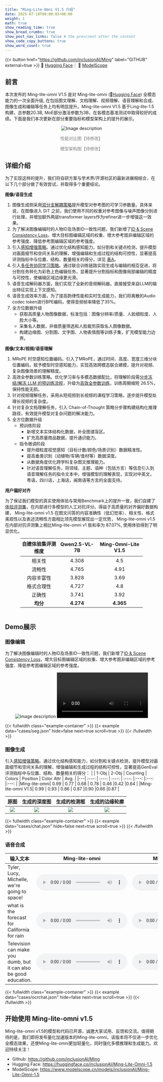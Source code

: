 ```yaml
---
title: "Ming-Lite-Omni V1.5 介绍"
date: 2025-07-18T00:00:03+08:00
weight: 1
math: true
show_reading_time: true
show_bread_crumbs: true
show_post_nav_links: false # the prev/next after the content
show_code_copy_buttons: true
show_word_count: true
---
```


{{< button href="https://github.com/inclusionAI/Ming" label="GITHUB" external=true >}} 🤗 <a href="https://huggingface.co/inclusionAI/Ming-Lite-Omni-1.5">Hugging Face</a>｜ 🤖 <a href="https://www.modelscope.cn/models/inclusionAI/Ming-Lite-Omni-1.5">ModelScope</a>



## 前言
本次发布的 Ming-lite-omni V1.5 是对 Ming-lite-omni (🤗<a href="https://huggingface.co/inclusionAI/Ming-Lite-Omni">Hugging Face</a>) 全模态能力的一次全面升级, 在包括图文理解、文档理解、视频理解、语音理解和合成、图像生成和编辑等任务上均有明显提升。Ming-lite-omni V1.5 基于Ling-lite-1.5 构建，总参数20.3B, MoE部分激活参数为3B，在各模态基准测试中取得较好的成绩。下面是我们本次更新在部分重要指标和模型架构上的提升的展示。


<div style="text-align:center">
  <img src="https://mdn.alipayobjects.com/huamei_aukff7/afts/img/bYseTozopmYAAAAAblAAAAgAeuUHAQFr/fmt.webp" alt="Image description" />
  <p style="font-size:14px; color:gray;">性能对比图【待修改】</p>
</div>


<div style="text-align:center">
  <!-- <img src="https://gcore.jsdelivr.net/gh/biao-gong/static@main/0715/1-a.webp" alt="Image description" /> -->
  <p style="font-size:14px; color:gray;">模型架构图【待修改】</p>
</div>




## 详细介绍
为了实现这样的提升，我们将自研方案与学术界/开源社区的最新进展相结合，在以下几个部分做了有效尝试，并取得多个重要结论。

**图像/语音生成**

1. 图像生成侧采用<u>双分支解耦策略</u>提升模型对参考图的可学习参数量。具体来说，在图像进入 DiT 之前，我们使用不同的权重对参考图像与噪声图像分别进行处理，并增加额外两层transformer layers作为refiner进一步增强这一效果。
2. 为了解决图像编辑时的人物ID及场景ID一致性问题，我们新增了<u>ID & Scene Consistency Loss</u>，增大目标图编辑区域的权重、增大参考图非编辑区域的参考强度、降低参考图编辑区域的参考强度。
3. 引入<u>感知增强策略</u>。通过优化结构感知能力，如分割和关键点检测，提升模型对画面细节和空间关系的理解，增强编辑和生成过程的结构可控性，显著提高评测指标中与位置、结构、数量相关的得分，详见 [表A](#table1)。
4. 引入<u>多任务协同学习策略</u>。通过联合训练链路实现生成与编辑的相互促进，将分割任务转化为彩色上色编辑任务，显著提升分割指标和图像局部编辑的精度与可控性，使编辑区域边缘更光滑。
5. 语音生成解码器方面，我们实现了全新的音频解码器，直接接受来自LLM的输出特征实现上下文感知。
6. 语音生成效率方面，为了提高韵律性能和实时生成能力，我们将离散的Audio codec token进行BPE编码，使得音频帧率降低了35%。
7. 全方位数据升级
    - 获取高质量人物图像数据，标准包括：图像分辨率/质量、人脸细粒度、人脸大小等。
    - 采集名人数据，并做质量筛选和人脸裁剪获取名人图像数据。
    - 构建边缘图、分割图、文字图、人物表情图等训练子集，扩充模型能力边界。

**图像/文本/视频/语音理解**

1. MRoPE 时空感知位置编码。引入了MRoPE，通过时间、高度、宽度三维分块位置编码，赋予模型时空感知能力，实现高效跨模态联合建模，提升对视频、复杂图像场景的理解精度。
2. 高效全参数训练策略。优化学习率与多模态数据配比，将理解阶段需<u>分步冻结/解冻 LLM 的预训练流程</u>，升级为<u>高效全参数训练</u>，训练周期缩短 26.5%，保持性能无损。
3. 针对视频理解任务，采用从短视频到长视频的课程学习策略，逐步提升模型处理长视频的复杂度。
4. 针对复杂文档理解任务，引入 Chain-of-Thought 策略分步骤构建结构化推理路径，有效提升模型对复杂问题的解决能力。
5. 全方位数据升级  
    - 预训练阶段
      - 新增文本实体结构化数据，补全图谱盲区。
      - 扩充高质量商品数据，提升通识能力。
    - 指令微调阶段
      - 提升细粒度视觉感知（目标计数/颜色/场景识别）数据精准性。
      - 提高垂类识别（动植物/车辆/食材等）数据深度。
      - 从数据角度优化跨学科复杂图文推理能力。
      - 针对语音理解任务，将领域、主题、语种（包括方言）等信息引入到语音理解任务的指令文本中，增强模型的理解表现，实现对中英文，粤语，四川话，上海话，闽南语等方言的全面支持。

**用户偏好对齐**

为了保证我们模型的真实使用体验与常用Benchmark上的提升一致，我们自建了<u>体验评测集</u>，在内部进行多模型的人工对抗评分。得益于高质量的对齐偏好数据构建， Ming-lite-omni v1.5 在图文问答的内容准确性（低幻觉率）、相关性、格式美观性以及表述流畅性方面相比领先模型展现出一定优势， Ming-lite-omni v1.5在内部对抗评测集上相比Ming-lite-omni v1 胜和率为 87.07%, 使用体验得到了明显优化。  



<!-- | 评测维度          | Qwen2.5-VL-7B | Ming-Omni-Lite V1.5 |
|:---------------:|:---------------:|:---------------:|
| 相关性   | 4.308         | 4.5            |
| 流畅性   | 4.765         | 4.91           |
| 内容丰富性 | 3.828         | 3.69           |
| 格式合理性 | 4.727         | 4.8            |
| 正确性   | 3.741         | 3.92           |
| **均分**            | **4.274**         | **4.365**          | -->



<div style="text-align: center; margin: auto; width: 80%; line-height: 1.1;">
  <table style="margin: 0 auto;">
    <thead>
      <tr>
        <th style="text-align: center;padding: 5px;">自建体验集评测维度</th>
        <th style="text-align: center;padding: 5px;">Qwen2.5-VL-7B</th>
        <th style="text-align: center;padding: 5px;">Ming-Omni-Lite V1.5</th>
      </tr>
    </thead>
    <tbody>
      <tr>
        <td style="text-align: center;padding: 2px;">相关性</td>
        <td style="text-align: center;padding: 2px;">4.308</td>
        <td style="text-align: center;padding: 2px;">4.5</td>
      </tr>
      <tr>
        <td style="text-align: center;padding: 2px;">流畅性</td>
        <td style="text-align: center;padding: 2px;">4.765</td>
        <td style="text-align: center;padding: 2px;">4.91</td>
      </tr>
      <tr>
        <td style="text-align: center;padding: 2px;">内容丰富性</td>
        <td style="text-align: center;padding: 2px;">3.828</td>
        <td style="text-align: center;padding: 2px;">3.69</td>
      </tr>
      <tr>
        <td style="text-align: center;padding: 2px;">格式合理性</td>
        <td style="text-align: center;padding: 2px;">4.727</td>
        <td style="text-align: center;padding: 2px;">4.8</td>
      </tr>
      <tr>
        <td style="text-align: center;padding: 2px;">正确性</td>
        <td style="text-align: center;padding: 2px;">3.741</td>
        <td style="text-align: center;padding: 2px;">3.92</td>
      </tr>
      <tr>
        <td style="text-align: center;padding: 2px;"><strong>均分</strong></td>
        <td style="text-align: center;padding: 2px;"><strong>4.274</strong></td>
        <td style="text-align: center;padding: 2px;"><strong>4.365</strong></td>
      </tr>
    </tbody>
  </table>
</div>

<br>

## Demo展示
### 图像编辑
为了解决图像编辑时的人物ID及场景ID一致性问题，我们新增了<u>ID & Scene Consistency Loss</u>，增大目标图编辑区域的权重、增大参考图非编辑区域的参考强度、降低参考图编辑区域的参考强度。
<div style="text-align:center">
<img src="https://mdn.alipayobjects.com/huamei_aukff7/afts/img/e-mDS5UyUogAAAAAgCAAAAgAeuUHAQFr/fmt.webp" alt="Image description" />
<video src="https://gw.alipayobjects.com/v/huamei_aukff7/afts/video/UoqbRYQnZYEAAAAAgCAAAAgAeuUHAQFr" controls></video>
</div>

{{< fullwidth class="example-container" >}}
{{< example data="cases/seg.json" hide=false next=true scroll=true >}}
{{< /fullwidth >}}

<!-- 
引入<u>多任务协同学习策略</u>。通过联合训练链路实现生成与编辑的相互促进，将分割任务转化为彩色上色编辑任务，显著提升分割指标和图像局部编辑的精度与可控性，使编辑区域边缘更光滑：

<a id="image1"></a>
<div style="text-align:center">
  <img src="https://gcore.jsdelivr.net/gh/biao-gong/static@main/0715/0.webp" alt="Image description" />
  【待补充】
  <p style="font-size:14px; color:gray;">图A【占位】</p>
</div> -->

### 图像生成

引入<u>感知增强策略</u>。通过优化结构感知能力，如分割和关键点检测，提升模型对画面细节和空间关系的理解，增强编辑和生成过程的结构可控性，显著提高GenEval评测指标中与位置、结构、数量相关的得分：
<a id="table1"></a>
|   | 1-Obj | 2-Obj | Counting | Colors | Position | Color Attr | Avg. |
|---| :---:   | :---:   | :---:      | :---: |:---: |:---: |:---: |
|Ming-lite-omni| 0.99   | 0.77   | 0.68      | 0.78 | 0.46 |0.42 |0.64 |
|Ming-lite-omni V1.5| 0.99   | 0.93   | 0.86      | 0.87 |0.90 |0.66 |0.87 |  

| 原图 | 生成的深度图 | 生成的检测框 | 生成的边缘轮廓 |
| :---: | :---: | :---: | :---: |
| ![](https://gcore.jsdelivr.net/gh/biao-gong/static@main/gen/1752466889319-bd19acce-c07d-4664-9890-41e4dff1ba8d.webp) | ![](https://gcore.jsdelivr.net/gh/biao-gong/static@main/gen/1752466903529-996bcd35-a9a0-484b-98bf-2f2468f4df42.webp) | ![](https://gcore.jsdelivr.net/gh/biao-gong/static@main/gen/1752466895795-1955ead5-6d94-4142-8d7b-e265352d2bcb.webp) | ![](https://gcore.jsdelivr.net/gh/biao-gong/static@main/gen/1752467020122-ad8b436c-bb33-4ef0-85b8-cf45ae8c9be1.webp) |


{{< fullwidth class="example-container" >}}
{{< example data="cases/chat.json" hide=false next=true scroll=true >}}
{{< /fullwidth >}}


### 语音合成

| 输入文本 | Ming-lite-omni | Ming-lite-omni V1.5 |
| --- | :---: | :---: |
| Tyler, Lucy, Michelle, we're going to space! | <audio controls><source src="https://gcore.jsdelivr.net/gh/biao-gong/static@main/0715/tts_en1_v1.wav" type="audio/wav"></audio>  | <audio controls><source src="https://gcore.jsdelivr.net/gh/biao-gong/static@main/0715/tts_en1_v1.5.wav" type="audio/wav"></audio>  |
| what is the forecast for California for rain | <audio controls><source src="https://gcore.jsdelivr.net/gh/biao-gong/static@main/0715/tts_en2_v1.wav" type="audio/wav"></audio>  | <audio controls><source src="https://gcore.jsdelivr.net/gh/biao-gong/static@main/0715/tts_en2_v1.5.wav" type="audio/wav"></audio>  |
| Television can make you dumb, but it can also be good education. | <audio controls><source src="https://gcore.jsdelivr.net/gh/biao-gong/static@main/0715/tts_en3_v1.wav" type="audio/wav"></audio>  | <audio controls><source src="https://gcore.jsdelivr.net/gh/biao-gong/static@main/0715/tts_en3_v1.5.wav" type="audio/wav"></audio>  |



{{< fullwidth class="example-container" >}}
{{< example data="cases/ocrchat.json" hide=false next=true scroll=true >}}
{{< /fullwidth >}}





## 开始使用 Ming-lite-omni v1.5

<!-- Ming-lite-omni v1.5的模型和代码已开源，欢迎大家试用、反馈和交流。后续我们会持续优化Ming-lite-omni，持续提升在全模态的效果同时，让Ming-lite-omni更加轻量化，同时强化Ming-lite-omni的多模推理能力和生成能力。 -->

Ming-lite-omni v1.5的模型和代码已开源，诚邀大家试用、反馈和交流。值得期待的是，我们即将发布量化加速版本的Ming-lite-omni，该版本将不仅进一步优化全模态效果，还使Ming-lite-omni更加轻量化，同时强化多模推理和生成能力。欢迎持续关注！
  - Github: https://github.com/inclusionAI/Ming
  - Hugging Face: https://huggingface.co/inclusionAI/Ming-Lite-Omni-1.5 
  - ModelScope: https://www.modelscope.cn/models/inclusionAI/Ming-Lite-Omni-1.5